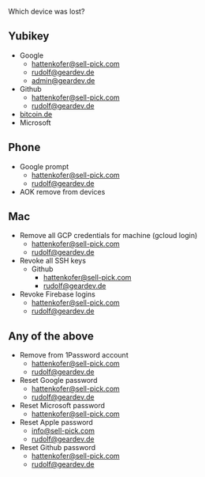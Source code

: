 Which device was lost?

## Yubikey

- Google
   - ​hattenkofer@sell-pick.com
   - [rudolf@geardev.de](mailto:rudolf@geardev.de)
   - [admin@geardev.de](mailto:admin@geardev.de)
- ​Github
   - ​[hattenkofer@sell-pick.com](mailto:hattenkofer@sell-pick.com)
   - ​[rudolf@geardev.de](mailto:rudolf@geardev.de)
- [bitcoin.de](http://bitcoin.de/)
- Microsoft

## Phone

- Google prompt​
   - ​[hattenkofer@sell-pick.com](mailto:hattenkofer@sell-pick.com)
   - ​[rudolf@geardev.de](mailto:rudolf@geardev.de)
- AOK remove from devices

## Mac

- ​Remove all GCP credentials for machine (gcloud login)
   - ​[hattenkofer@sell-pick.com](mailto:hattenkofer@sell-pick.com)
   - ​[rudolf@geardev.de](mailto:rudolf@geardev.de)
- ​Revoke all SSH keys
   - ​Github
      - ​[hattenkofer@sell-pick.com](mailto:hattenkofer@sell-pick.com)
      - ​[rudolf@geardev.de](mailto:rudolf@geardev.de)
- ​Revoke Firebase logins
   - ​[hattenkofer@sell-pick.com](mailto:hattenkofer@sell-pick.com)
   - ​[rudolf@geardev.de](mailto:rudolf@geardev.de)

## Any of the above

- Remove from 1Password account
   - ​[hattenkofer@sell-pick.com](mailto:hattenkofer@sell-pick.com)
   - ​[rudolf@geardev.de](mailto:rudolf@geardev.de)
- ​Reset Google password
   - ​[hattenkofer@sell-pick.com](mailto:hattenkofer@sell-pick.com)
   - ​[rudolf@geardev.de](mailto:rudolf@geardev.de)
- Reset Microsoft password
   - ​[hattenkofer@sell-pick.com](mailto:hattenkofer@sell-pick.com)
- ​Reset Apple password
   - ​[info@sell-pick.com](mailto:info@sell-pick.com)
   - ​[rudolf@geardev.de](mailto:rudolf@geardev.de)
- ​Reset Github password
   - ​[hattenkofer@sell-pick.com](mailto:hattenkofer@sell-pick.com)
   - ​[rudolf@geardev.de](mailto:rudolf@geardev.de)


